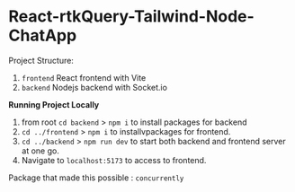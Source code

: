 # React-rtkQuery-Tailwind-Node-ChatApp

Project Structure:

1. `frontend` React frontend with Vite
2. `backend` Nodejs backend with Socket.io

**Running Project Locally**

1. from root `cd backend` > `npm i` to install packages for backend
2. `cd ../frontend` > `npm i` to installvpackages for frontend.
3. `cd ../backend` > `npm run dev` to start both backend and frontend server at one go.
4. Navigate to `localhost:5173` to access to frontend.

Package that made this possible : `concurrently`
